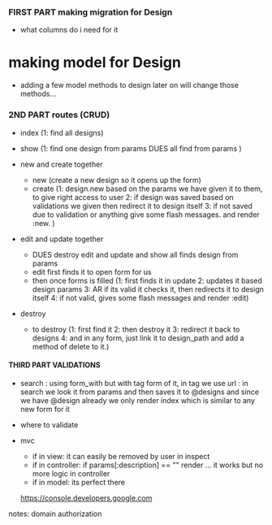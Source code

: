 ### FIRST PART making migration for Design
 * what columns do i need for it
 
 # making model for Design 
 * adding a few model methods to design later on will change those methods... 

 ###  2ND PART routes (CRUD)
 * index (1: find all designs)
 * show (1: find one design from params DUES all find from params )
 * new and create together 
     - new (create a new design so it opens up the form)
     - create (1: design.new based on the params we have given it to them, to give right access to user
               2: if design was saved based on validations we given then redirect it to design itself
               3: if not saved due to validation or anything give some flash messages. and render :new. )

* edit and update together
    - DUES destroy edit and update and show all finds design from params
    - edit first finds it to open form for us
    - then once forms is filled (1: first finds it in update 
                                 2: updates it based design params
                                 3: AR if its valid it checks it, then redirects it to design itself
                                 4: if not valid, gives some flash messages and render :edit)
* destroy
    - to destroy (1: first find it 
                  2: then destroy it
                  3: redirect it back to designs
                  4: and in any form, just link it to design_path and add a method of delete to it.)

#### THIRD PART VALIDATIONS 
* search : using form_with but with tag form of it, in tag we use url
         : in search we look it from params and then saves it to @designs and since we have @design already we only render index which is similar to any new form for it

* where to validate
 - mvc
   - if in view: it can easily be removed by user in inspect
   - if in controller: if params[:description] == "" render ... it works but no more logic in controller 
   - if in model: its perfect there      

   https://console.developers.google.com        



notes: domain authorization